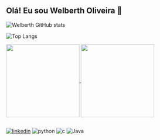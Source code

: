 ## Olá! Eu sou Welberth Oliveira 👋

![Welberth GitHub stats](https://github-readme-stats.vercel.app/api?username=welberth77&show_icons=true&theme=transparent)

![Top Langs](https://github-readme-stats.vercel.app/api/top-langs/?username=welberth77&layout=compact&show_icons=true&theme=holi) 

<a href="https://github.com/welberth77/github-readme-stats">
  <img height=200 align="center" src="https://github-readme-stats.vercel.app/api?username=welberth77" />
</a>
<a href="https://github.com/welberth77/convoychat">
  <img height=200 align="center" src="https://github-readme-stats.vercel.app/api/top-langs?username=welberth77&layout=compact&langs_count=8&card_width=320" />
</a>

##


[![linkedin](https://img.shields.io/badge/LinkedIn-0077B5?style=for-the-badge&logo=linkedin&logoColor=white)](https://www.linkedin.com/in/welberth-oliveira/)
![python](https://img.shields.io/badge/Python-3776AB?style=for-the-badge&logo=python&logoColor=white)
![c](https://img.shields.io/badge/C-00599C?style=for-the-badge&logo=c&logoColor=white)
![Java](https://img.shields.io/badge/Java-ED8B00?style=for-the-badge&logo=openjdk&logoColor=white)
